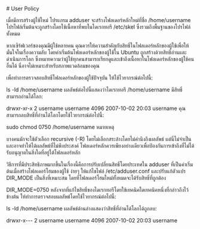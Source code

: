 <br>
# User Policy

เมื่อมีการสร้างผู้ใช้ใหม่ โปรแกรม adduser จะสร้างโฟลเดอร์หลักใหม่ที่ชื่อ /home/username โปรไฟล์เริ่มต้นจะถูกสร้างโดยใช้เนื้อหาที่พบในไดเรกทอรี /etc/skel ซึ่งรวมถึงพื้นฐานของโปรไฟล์ทั้งหมด

หากเซิร์ฟเวอร์ของคุณมีผู้ใช้หลายคน คุณควรให้ความสำคัญกับสิทธิ์ในโฟลเดอร์หลักของผู้ใช้เพื่อให้มั่นใจในเรื่องความลับ โดยค่าเริ่มต้นโฟลเดอร์หลักของผู้ใช้ใน Ubuntu ถูกสร้างด้วยสิทธิ์อ่านและดำเนินการโลก ซึ่งหมายความว่าผู้ใช้ทุกคนสามารถเรียกดูและเข้าถึงเนื้อหาในโฟลเดอร์หลักของผู้ใช้คนอื่นได้ นี่อาจไม่เหมาะสำหรับสภาพแวดล้อมของคุณ

เพื่อทำการตรวจสอบสิทธิ์โฟลเดอร์หลักของผู้ใช้ปัจจุบัน ให้ใช้ไวยากรณ์ต่อไปนี้:

ls -ld /home/username
ผลลัพธ์ต่อไปนี้แสดงว่าไดเรกทอรี /home/username มีสิทธิ์สามารถอ่านได้โลก:

drwxr-xr-x 2 username username 4096 2007-10-02 20:03 username
คุณสามารถลบสิทธิ์ที่อ่านได้โลกโดยใช้ไวยากรณ์ต่อไปนี้:

sudo chmod 0750 /home/username
หมายเหตุ

บางคนมักจะใช้ตัวเลือก recursive (-R) โดยไม่เลือกสระล้างโดยไม่คำนึงถึงผลลัพธ์ แต่นี่ไม่จำเป็นและอาจทำให้ได้ผลลัพธ์ที่ไม่พึงประสงค์ โฟลเดอร์หลักควรเพียงอย่างเดียวเพื่อป้องกันการเข้าถึงที่ไม่ได้รับอนุญาตในสิ่งใดที่อยู่ใต้โฟลเดอร์หลัก

วิธีการที่มีประสิทธิภาพมากขึ้นในเรื่องนี้คือการปรับเปลี่ยนสิทธิ์โดยประเทศใน adduser ที่เป็นค่าเริ่มต้นเมื่อสร้างโฟลเดอร์โฮมของผู้ใช้ ง่ายๆ ให้แก้ไขไฟล์ /etc/adduser.conf และปรับแก้ตัวแปร DIR_MODE เป็นสิ่งที่เหมาะสม โดยที่โฟลเดอร์โฮมใหม่ทั้งหมดจะได้รับสิทธิ์ที่ถูกต้อง

DIR_MODE=0750
หลังจากที่แก้ไขสิทธิ์ของไดเรกทอรีโดยใช้เทคนิคใดเทคนิคหนึ่งที่กล่าวถึงไว้ข้างต้น ให้ทำการตรวจสอบผลลัพธ์โดยใช้ไวยากรณ์ต่อไปนี้:

ls -ld /home/username
ผลลัพธ์ด้านล่างแสดงว่าสิทธิ์ที่อ่านได้โลกได้ถูกลบ:

drwxr-x--- 2 username username 4096 2007-10-02 20:03 username
